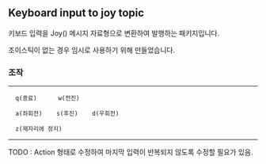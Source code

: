 ## Keyboard input to joy topic

키보드 입력을 Joy() 메시지 자료형으로 변환하여 발행하는 패키지입니다.

조이스틱이 없는 경우 임시로 사용하기 위해 만들었습니다.

### 조작
--------------------------------------------
      q(종료)      w(전진)

      a(좌회전)    s(후진)    d(우회전)

      z(제자리에 정지)
--------------------------------------------

TODO : Action 형태로 수정하여 마지막 입력이 반복되지 않도록 수정할 필요가 있음.
